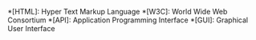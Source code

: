 *[HTML]: Hyper Text Markup Language
*[W3C]: World Wide Web Consortium
*[API]: Application Programming Interface
*[GUI]: Graphical User Interface


